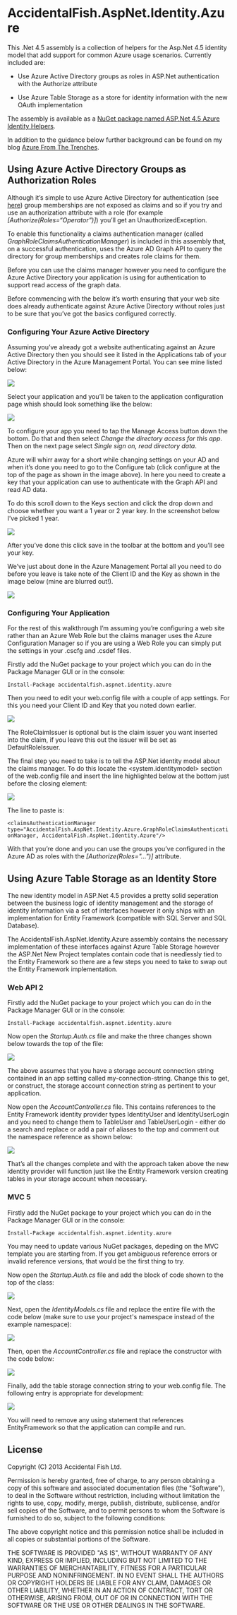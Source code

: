 AccidentalFish.AspNet.Identity.Azure
====================================

This .Net 4.5 assembly is a collection of helpers for the Asp.Net 4.5 identity
model that add support for common Azure usage scenarios. Currently included are:

-   Use Azure Active Directory groups as roles in ASP.Net authentication with
    the Authorize attribute

-   Use Azure Table Storage as a store for identity information with the new
    OAuth implementation

The assembly is available as a [NuGet package named ASP.Net 4.5 Azure Identity
Helpers][1].

[1]: <https://www.nuget.org/packages/accidentalfish.aspnet.identity.azure/>

In addition to the guidance below further background can be found on my blog
[Azure From The Trenches][2].

[2]: <http://www.azurefromthetrenches.com>

Using Azure Active Directory Groups as Authorization Roles
----------------------------------------------------------

Although it’s simple to use Azure Active Directory for authentication (see
[here][3]) group memberships are not exposed as claims and so if you try and use
an authorization attribute with a role (for example
*[Authorize(Roles=“Operator”)]*) you’ll get an UnauthorizedException.

[3]: <http://www.asp.net/visual-studio/overview/2013/creating-web-projects-in-visual-studio#orgauthoptions>

To enable this functionality a claims authentication manager (called
*GraphRoleClaimsAuthenticationManager*) is included in this assembly that, on a
successful authentication, uses the Azure AD Graph API to query the directory
for group memberships and creates role claims for them.

Before you can use the claims manager however you need to configure the Azure
Active Directory your application is using for authentication to support read
access of the graph data.

Before commencing with the below it’s worth ensuring that your web site does
already authenticate against Azure Active Directory without roles just to be
sure that you’ve got the basics configured correctly.

### Configuring Your Azure Active Directory

Assuming you’ve already got a website authenticating against an Azure Active
Directory then you should see it listed in the Applications tab of your Active
Directory in the Azure Management Portal. You can see mine listed below:

![](<http://accidentalfish.blob.core.windows.net/publicimages/adstep1.png>)

Select your application and you’ll be taken to the application configuration
page whish should look something like the below:

![](<http://accidentalfish.blob.core.windows.net/publicimages/adstep2.png>)

To configure your app you need to tap the Manage Access button down the bottom.
Do that and then select *Change the directory access for this app*. Then on the
next page select *Single sign on, read directory data*.

Azure will whirr away for a short while changing settings on your AD and when
it’s done you need to go to the Configure tab (click configure at the top of the
page as shown in the image above). In here you need to create a key that your
application can use to authenticate with the Graph API and read AD data.

To do this scroll down to the Keys section and click the drop down and choose
whether you want a 1 year or 2 year key. In the screenshot below I’ve picked 1
year.

![](<http://accidentalfish.blob.core.windows.net/publicimages/adstep3.png>)

After you’ve done this click save in the toolbar at the bottom and you’ll see
your key.

We’ve just about done in the Azure Management Portal all you need to do before
you leave is take note of the Client ID and the Key as shown in the image below
(mine are blurred out!).

![](<http://accidentalfish.blob.core.windows.net/publicimages/adstep4.png>)

### Configuring Your Application

For the rest of this walkthrough I’m assuming you’re configuring a web site
rather than an Azure Web Role but the claims manager uses the Azure
Configuration Manager so if you are using  a Web Role you can simply put the
settings in your .cscfg and .csdef files.

Firstly add the NuGet package to your project which you can do in the Package
Manager GUI or in the console:

`Install-Package accidentalfish.aspnet.identity.azure`

Then you need to edit your web.config file with a couple of app settings. For
this you need your Client ID and Key that you noted down earlier.

![](<http://accidentalfish.blob.core.windows.net/publicimages/adstep5.png>)

The RoleClaimIssuer is optional but is the claim issuer you want inserted into
the claim, if you leave this out the issuer will be set as DefaultRoleIssuer.

The final step you need to take is to tell the ASP.Net identity model about the
claims manager. To do this locate the <system.identitymodel> section of the
web.config file and insert the line highlighted below at the bottom just before
the closing </identityConfiguration> element:

![](<http://accidentalfish.blob.core.windows.net/publicimages/adstep6.png>)

The line to paste is:

`<claimsAuthenticationManager
type="AccidentalFish.AspNet.Identity.Azure.GraphRoleClaimsAuthenticationManager,
AccidentalFish.AspNet.Identity.Azure"/>`

With that you’re done and you can use the groups you’ve configured in the Azure
AD as roles with the *[Authorize(Roles="...")]* attribute.



Using Azure Table Storage as an Identity Store
----------------------------------------------

The new identity model in ASP.Net 4.5 provides a pretty solid seperation between
the business logic of identity management and the storage of identity
information via a set of interfaces however it only ships with an implementation
for Entity Framework (compatible with SQL Server and SQL Database).

The AccidentalFish.AspNet.Identity.Azure assembly contains the necessary
implementation of these interfaces against Azure Table Storage however the
ASP.Net New Project templates contain code that is needlessly tied to the Entity
Framework so there are a few steps you need to take to swap out the Entity
Framework implementation.

### Web API 2

Firstly add the NuGet package to your project which you can do in the Package
Manager GUI or in the console:

`Install-Package accidentalfish.aspnet.identity.azure`

Now open the *Startup.Auth.cs* file and make the three changes shown below
towards the top of the file:

![](<http://accidentalfish.blob.core.windows.net/publicimages/tableauth1.png>)

The above assumes that you have a storage account connection string contained in
an app setting called my-connection-string. Change this to get, or construct,
the storage account connection string as pertinent to your application.

Now open the *AccountController.cs* file. This contains references to the Entity
Framework identity provider types IdentityUser and IdentityUserLogin and you
need to change them to TableUser and TableUserLogin - either do a search and
replace or add a pair of aliases to the top and comment out the namespace
reference as shown below:

![](<http://accidentalfish.blob.core.windows.net/publicimages/tableauth2.png>)

That’s all the changes complete and with the approach taken above the new
identity provider will function just like the Entity Framework version creating
tables in your storage account when necessary.

### MVC 5

Firstly add the NuGet package to your project which you can do in the Package
Manager GUI or in the console:

`Install-Package accidentalfish.aspnet.identity.azure`

You may need to update various NuGet packages, depeding on the MVC template you are starting from.  If you get ambiguous reference errors or invalid reference versions, that would be the first thing to try.

Now open the *Startup.Auth.cs* file and add the block of code shown to the top of the class:

![](<https://raw.github.com/Andorbal/AccidentalFish.AspNet.Identity.Azure.Blobs/master/mvc-step01.png>)

Next, open the *IdentityModels.cs* file and replace the entire file with the code below (make sure to use your project's namespace instead of the example namespace):

![](<https://raw.github.com/Andorbal/AccidentalFish.AspNet.Identity.Azure.Blobs/master/mvc-step02.png>)

Then, open the *AccountController.cs* file and replace the constructor with the code below:

![](<https://raw.github.com/Andorbal/AccidentalFish.AspNet.Identity.Azure.Blobs/master/mvc-step03.png>)

Finally, add the table storage connection string to your web.config file.  The following entry is appropriate for development:

![](<https://raw.github.com/Andorbal/AccidentalFish.AspNet.Identity.Azure.Blobs/master/mvc-step04.png>)

You will need to remove any using statement that references EntityFramework so that the application can compile and run.


License
-------

Copyright (C) 2013 Accidental Fish Ltd.

Permission is hereby granted, free of charge, to any person obtaining a copy of
this software and associated documentation files (the "Software"), to deal in
the Software without restriction, including without limitation the rights to
use, copy, modify, merge, publish, distribute, sublicense, and/or sell copies of
the Software, and to permit persons to whom the Software is furnished to do so,
subject to the following conditions:

The above copyright notice and this permission notice shall be included in all
copies or substantial portions of the Software.

THE SOFTWARE IS PROVIDED "AS IS", WITHOUT WARRANTY OF ANY KIND, EXPRESS OR
IMPLIED, INCLUDING BUT NOT LIMITED TO THE WARRANTIES OF MERCHANTABILITY, FITNESS
FOR A PARTICULAR PURPOSE AND NONINFRINGEMENT. IN NO EVENT SHALL THE AUTHORS OR
COPYRIGHT HOLDERS BE LIABLE FOR ANY CLAIM, DAMAGES OR OTHER LIABILITY, WHETHER
IN AN ACTION OF CONTRACT, TORT OR OTHERWISE, ARISING FROM, OUT OF OR IN
CONNECTION WITH THE SOFTWARE OR THE USE OR OTHER DEALINGS IN THE SOFTWARE.
